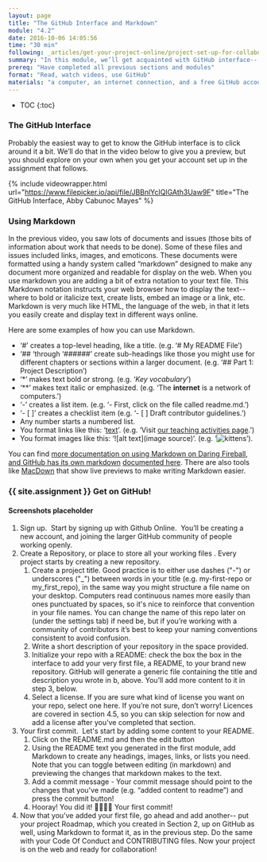 ```yaml
---
layout: page
title: "The GitHub Interface and Markdown"
module: "4.2"
date: 2016-10-06 14:05:56
time: "30 min"
following: _articles/get-your-project-online/project-set-up-for-collaboration-with-github.md
summary: "In this module, we’ll get acquainted with GitHub interface-- the place where all the magic happens. You’ll also sign up for a GitHub account, and start getting your project online!"
prereq: "Have completed all previous sections and modules"
format: "Read, watch videos, use GitHub"
materials: "a computer, an internet connection, and a free GitHub account"
---
```

* TOC
{:toc}

### The GitHub Interface

Probably the easiest way to get to know the GitHub interface is to click around it a bit. We’ll do that in the video below to give you a preview, but you should explore on your own when you get your account set up in the assignment that follows.

{% include videowrapper.html
  url="https://www.filepicker.io/api/file/JBBnlYcIQlGAth3Uaw9F"
  title="The GitHub Interface, Abby Cabunoc Mayes" %}

### Using Markdown

In the previous video, you saw lots of documents and issues (those bits of information about work that needs to be done). Some of these files and issues included links, images, and emoticons. These documents were formatted using a handy system called “markdown” designed to make any document more organized and readable for display on the web. When you use markdown you are adding a bit of extra notation to your text file. This Markdown notation instructs your web browser how to display the text-- where to bold or italicize text, create lists, embed an image or a link, etc. Markdown is very much like HTML, the language of the web, in that it lets you easily create and display text in different ways online.

Here are some examples of how you can use Markdown.

*   ‘#’ creates a top-level heading, like a title. (e.g. ‘# My README File’)
*   ‘## ‘through ‘######’ create sub-headings like those you might use for different chapters or sections within a larger document. (e.g. ‘## Part 1: Project Description’)
*   ‘*’ makes text bold or strong. (e.g. ‘*Key vocabulary*’)
*   ‘**’ makes text italic or emphasized. (e.g. ‘The **internet** is a network of computers.’)
*   ‘-’ creates a list item. (e.g. ‘- First, click on the file called readme.md.’)
*   ‘- [ ]’ creates a checklist item (e.g. ‘- [ ] Draft contributor guidelines.’)
*   Any number starts a numbered list.
*   You format links like this: ‘[text](link)’. (e.g. ‘Visit [our teaching activities page]([https://teach.mozilla.org](https://teach.mozilla.org)).’)
*   You format images like this: ‘![alt text](image source)’. (e.g. ‘![kittens]([https://pixabay.com/static/uploads/photo/2014/12/03/21/20/kittens-555822_960_720.jpg](https://pixabay.com/static/uploads/photo/2014/12/03/21/20/kittens-555822_960_720.jpg))’).

You can find [more documentation on using Markdown on Daring Fireball](http://daringfireball.net/projects/markdown/syntax), [and GitHub has its own markdown](http://daringfireball.net/projects/markdown/syntax) [documented here](https://guides.github.com/features/mastering-markdown/). There are also tools like [MacDown](http://macdown.uranusjr.com/) that show live previews to make writing Markdown easier.

### {{ site.assignment }} Get on GitHub!

#### Screenshots placeholder

1.  Sign up.  Start by signing up with Github Online.  You’ll be creating a new account, and joining the larger GitHub community of people working openly.
2.  Create a Repository, or place to store all your working files . Every project starts by creating a new repository.
    1.  Create a project title. Good practice is to either use dashes ("-") or underscores ("_") between words in your title (e.g. my-first-repo or my_first_repo), in the same way you might structure a file name on your desktop. Computers read continuous names more easily than ones punctuated by spaces, so it's nice to reinforce that convention in your file names. You can change the name of this repo later on (under the settings tab) if need be, but if you’re working with a community of contributors it’s best to keep your naming conventions consistent to avoid confusion.
    2.  Write a short description of your repository in the space provided.
    3.  Initialize your repo with a README: check the box the box in the interface to add your very first file, a README, to your brand new repository. GitHub will generate a generic file containing the title and description you wrote in b, above. You’ll add more content to it in step 3, below.
    4.  Select a license. If you are sure what kind of license you want on your repo, select one here. If you’re not sure, don’t worry! Licences are covered in section 4.5, so you can skip selection for now and add a license after you’ve completed that section. 
3.  Your first commit.  Let's start by adding some content to your README.
    1.  Click on the README.md and then the edit button 
    2.  Using the README text you generated in the first module, add Markdown to create any headings, images, links, or lists you need. Note that you can toggle between editing (in markdown) and previewing the changes that markdown makes to the text.
    3.  Add a commit message - Your commit message should point to the changes that you've made (e.g. “added content to readme”) and press the commit button! 
    4.  Hooray! You did it! 👏🏽✨🎉 Your first commit!
4.  Now that you’ve added your first file, go ahead and add another-- put your project Roadmap, which you created in Section 2, up on GitHub as well, using Markdown to format it, as in the previous step. Do the same with your Code Of Conduct and CONTRIBUTING files. Now your project is on the web and ready for collaboration!